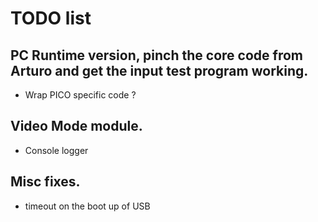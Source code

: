 # TODO list

## PC Runtime version, pinch the core code from Arturo and get the input test program working.
- Wrap PICO specific code ?

## Video Mode module.
- Console logger

## Misc fixes.
- timeout on the boot up of USB

